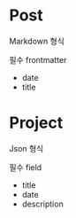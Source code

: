 # Post

Markdown 형식

필수 frontmatter

- date
- title

# Project

Json 형식

필수 field

- title
- date
- description
